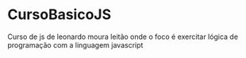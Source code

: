 # CursoBasicoJS
Curso de js de leonardo moura leitão onde o foco é exercitar lógica de programação com a linguagem javascript

